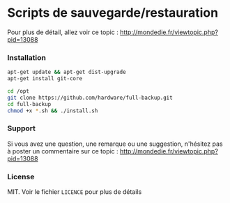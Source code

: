 Scripts de sauvegarde/restauration
==================================

Pour plus de détail, allez voir ce topic : http://mondedie.fr/viewtopic.php?pid=13088

### Installation

```bash
apt-get update && apt-get dist-upgrade
apt-get install git-core
```

```bash
cd /opt
git clone https://github.com/hardware/full-backup.git
cd full-backup
chmod +x *.sh && ./install.sh
```

### Support

Si vous avez une question, une remarque ou une suggestion, n'hésitez pas à poster un commentaire sur ce topic : http://mondedie.fr/viewtopic.php?pid=13088

### License
MIT. Voir le fichier ``LICENCE`` pour plus de détails
